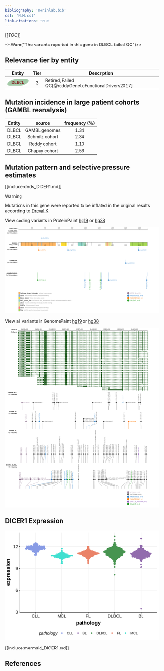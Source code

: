 ```yaml
---
bibliography: 'morinlab.bib'
csl: 'NLM.csl'
link-citations: true
---
```

[[_TOC_]]

<<Warn("The variants reported in this gene in DLBCL failed QC")>>



## Relevance tier by entity

|Entity|Tier|Description                              |
|:------:|:----:|-----------------------------------------|
|![DLBCL](images/icons/DLBCL_tier2.png) |3  |Retired, Failed QC[@reddyGeneticFunctionalDrivers2017]|

## Mutation incidence in large patient cohorts (GAMBL reanalysis)

|Entity|source        |frequency (%)|
|:------:|:--------------:|:-------------:|
|DLBCL |GAMBL genomes |1.34         |
|DLBCL |Schmitz cohort|2.34         |
|DLBCL |Reddy cohort  |1.10         |
|DLBCL |Chapuy cohort |2.56         |

## Mutation pattern and selective pressure estimates

[[include:dnds_DICER1.md]]



> [!WARNING]
> Mutations in this gene were reported to be inflated in the original results according to [Dreval K](https://www.biorxiv.org/content/10.1101/2023.11.21.567983v1)


View coding variants in ProteinPaint [hg19](https://morinlab.github.io/LLMPP/GAMBL/DICER1_protein.html)  or [hg38](https://morinlab.github.io/LLMPP/GAMBL/DICER1_protein_hg38.html)

![](images/proteinpaint/DICER1_NM_177438.svg)

View all variants in GenomePaint [hg19](https://morinlab.github.io/LLMPP/GAMBL/DICER1.html)  or [hg38](https://morinlab.github.io/LLMPP/GAMBL/DICER1_hg38.html)

![](images/proteinpaint/DICER1.svg)

## DICER1 Expression
![](images/gene_expression/DICER1_by_pathology.svg)
<!-- ORIGIN: reddyGeneticFunctionalDrivers2017 -->
<!-- DLBCL: reddyGeneticFunctionalDrivers2017 -->

[[include:mermaid_DICER1.md]]

## References

